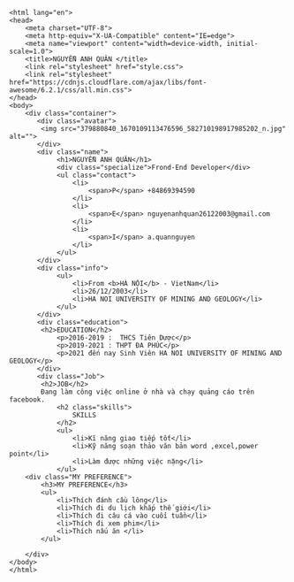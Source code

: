 <!DOCTYPE html>
    <html lang="en">
    <head>
        <meta charset="UTF-8">
        <meta http-equiv="X-UA-Compatible" content="IE=edge">
        <meta name="viewport" content="width=device-width, initial-scale=1.0">
        <title>NGUYỄN ANH QUÂN </title>
        <link rel="stylesheet" href="style.css">
        <link rel="stylesheet" href="https://cdnjs.cloudflare.com/ajax/libs/font-awesome/6.2.1/css/all.min.css">
    </head>
    <body>
        <div class="container">
           <div class="avatar">
            <img src="379880840_1670109113476596_582710198917985202_n.jpg" alt="">
           </div>
           <div class="name">
                <h1>NGUYỄN ANH QUÂN</h1>
                <div class="specialize">Frond-End Developer</div>
                <ul class="contact">
                    <li>
                        <span>P</span> +84869394590
                    </li>
                    <li>
                        <span>E</span> nguyenanhquan26122003@gmail.com
                    </li>
                    <li>
                        <span>I</span> a.quannguyen
                    </li>
                </ul>
           </div>
           <div class="info">
                <ul>
                    <li>From <b>HÀ NỘI</b> - VietNam</li>
                    <li>26/12/2003</li>
                    <li>HA NOI UNIVERSITY OF MINING AND GEOLOGY</li>
                </ul>
           </div>
           <div class="education">
            <h2>EDUCATION</h2>
                <p>2016-2019 :  THCS Tiên Dược</p>
                <p>2019-2021 : THPT ĐA PHÚC</p>
                <p>2021 đến nay Sinh Viên HA NOI UNIVERSITY OF MINING AND GEOLOGY</p>
           </div>
           <div class="Job">
            <h2>JOB</h2>
            Đang làm công việc online ở nhà và chạy quảng cáo trên facebook.
                <h2 class="skills">
                    SKILLS
                </h2>
                <ul>
                    <li>Kĩ năng giao tiếp tốt</li>
                    <li>Kỹ năng soạn thảo văn bản word ,excel,power point</li>
                    <li>Làm được những việc nặng</li>
                </ul>
        <div class="MY PREFERENCE">
            <h3>MY PREFERENCE</h3>
            <ul>
                <li>Thích đánh cầu lông</li>
                <li>Thích đi du lịch khắp thế giới</li>
                <li>Thích đi câu cá vào cuối tuần</li>
                <li>Thích đi xem phim</li>
                <li>Thích nấu ăn </li>
            </ul>

        </div>
    </body>
    </html>
